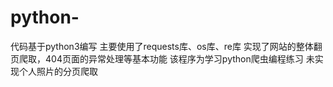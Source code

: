 # python-
代码基于python3编写
主要使用了requests库、os库、re库
实现了网站的整体翻页爬取，404页面的异常处理等基本功能
该程序为学习python爬虫编程练习
未实现个人照片的分页爬取
